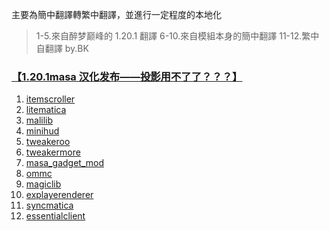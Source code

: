 主要為簡中翻譯轉繁中翻譯，並進行一定程度的本地化

> 1-5.來自醉梦巅峰的 1.20.1 翻譯
> 6-10.來自模組本身的簡中翻譯
> 11-12.繁中自翻譯 by.BK

### [【1.20.1masa 汉化发布——投影用不了了？？？】](https://www.bilibili.com/video/BV1pX4y1t7jA/?share_source=copy_web&vd_source=c4c35fc5c114965a4ac505990c951fd8 "簡中翻譯：醉梦巅峰")

1. [itemscroller](https://www.curseforge.com/minecraft/mc-mods/item-scroller "物品滾輪、批量合成")
2. [litematica](https://www.curseforge.com/minecraft/mc-mods/litematica "投影、小木棍")
3. [malilib](https://www.curseforge.com/minecraft/mc-mods/malilib "masa代碼庫")
4. [minihud](https://www.curseforge.com/minecraft/mc-mods/minihud "迷你HUD、加載球面")
5. [tweakeroo](https://www.curseforge.com/minecraft/mc-mods/tweakeroo "靈魂出竅")
6. [tweakermore](https://modrinth.com/mod/tweakermore "by.Fallen-Breath")
7. [masa_gadget_mod](https://modrinth.com/mod/masa-gadget "渲染村民交易")
8. [ommc](https://github.com/plusls/oh-my-minecraft-client "世吞小工具")
9. [magiclib](https://github.com/Hendrix-Shen/MagicLib "OMMC, gadget代碼庫")
10. [explayerenderer](https://modrinth.com/mod/extraplayerrenderer "額外玩家渲染")
11. [syncmatica](https://modrinth.com/mod/syncmatica "共享投影")
12. [essentialclient](https://modrinth.com/mod/essentialclient "Carpet附屬mod、clientscript、ChunkDebug")

